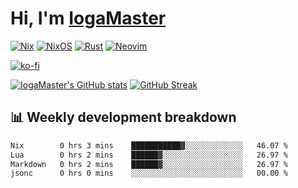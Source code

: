 # Hi, I'm [IogaMaster](https://youtube.com/IogaMaster)  

[![Nix](https://img.shields.io/badge/NIX-5277C3.svg?style=for-the-badge&logo=NixOS&logoColor=white)](https://builtwithnix.org/)
[![NixOS](https://img.shields.io/badge/NIXOS-5277C3.svg?style=for-the-badge&logo=NixOS&logoColor=white)](https://nixos.org/)
[![Rust](https://img.shields.io/badge/rust-%23000000.svg?style=for-the-badge&logo=rust&logoColor=white)](https://www.rust-lang.org/)
[![Neovim](https://img.shields.io/badge/NeoVim-%2357A143.svg?&style=for-the-badge&logo=neovim&logoColor=white)](https://github.com/neovim/neovim)

[![ko-fi](https://ko-fi.com/img/githubbutton_sm.svg)](https://ko-fi.com/X8X2P08GZ)

[![IogaMaster's GitHub stats](https://github-readme-stats.vercel.app/api?username=IogaMaster&show_icons=true&bg_color=1e1e2e&text_color=cdd6f4&icon_color=cba6f7&title_color=94e2d5)](https://github.com/IogaMaster)
[![GitHub Streak](https://streak-stats.demolab.com?user=IogaMaster&theme=catppuccin-mocha&hide_border=false&date_format=M%20j%5B%2C%20Y%5D)](https://git.io/streak-stats)


## 📊 Weekly development breakdown

<!--START_SECTION:wakaweek-->

```txt
Nix        0 hrs 3 mins    ███████████▓░░░░░░░░░░░░░   46.07 %
Lua        0 hrs 2 mins    ██████▓░░░░░░░░░░░░░░░░░░   26.97 %
Markdown   0 hrs 2 mins    ██████▓░░░░░░░░░░░░░░░░░░   26.97 %
jsonc      0 hrs 0 mins    ░░░░░░░░░░░░░░░░░░░░░░░░░   00.00 %
```

<!--END_SECTION:wakaweek-->
